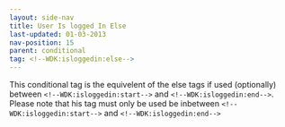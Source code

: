 ```yaml
---
layout: side-nav
title: User Is logged In Else
last-updated: 01-03-2013
nav-position: 15
parent: conditional
tag: <!--WDK:isloggedin:else-->
---
```


This conditional tag is the equivelent of the else tags if used (optionally) between `<!--WDK:isloggedin:start-->` and `<!--WDK:isloggedin:end-->`.
Please note that his tag must only be used be inbetween `<!--WDK:isloggedin:start-->` and `<!--WDK:isloggedin:end-->`
